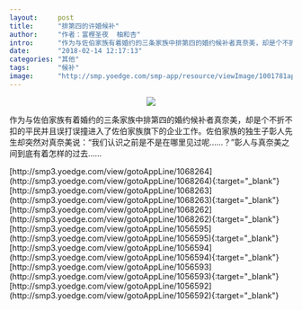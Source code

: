 ```yaml
---
layout:     post
title:      "排第四的许婚候补"
author:     "作者：富樫圣夜  柚和杏"
intro:      "作为与佐伯家族有着婚约的三条家族中排第四的婚约候补者真奈美，却是个不折不扣的平民并且误打误撞进入了佐伯家族旗下的企业工作。佐伯家族的独生子彰人先生却突然对真奈美说：“我们认识之前是不是在哪里见过呢……？”彰人与真奈美之间到底有着怎样的过去……"
date:       "2018-02-14 12:17:13"
categories: "其他"
tags:       "候补"
image:      "http://smp.yoedge.com/smp-app/resource/viewImage/1001781appline.png"
---
```

<div style="text-align: center">
<p><img src="http://smp.yoedge.com/smp-app/resource/viewImage/1001781appline.png"/></p>
</div>
<p class="post-meta">
<span>作为与佐伯家族有着婚约的三条家族中排第四的婚约候补者真奈美，却是个不折不扣的平民并且误打误撞进入了佐伯家族旗下的企业工作。佐伯家族的独生子彰人先生却突然对真奈美说：“我们认识之前是不是在哪里见过呢……？”彰人与真奈美之间到底有着怎样的过去……</span>
</p>
[http://smp3.yoedge.com/view/gotoAppLine/1068264](http://smp3.yoedge.com/view/gotoAppLine/1068264){:target="_blank"}
[http://smp3.yoedge.com/view/gotoAppLine/1068263](http://smp3.yoedge.com/view/gotoAppLine/1068263){:target="_blank"}
[http://smp3.yoedge.com/view/gotoAppLine/1068262](http://smp3.yoedge.com/view/gotoAppLine/1068262){:target="_blank"}
[http://smp3.yoedge.com/view/gotoAppLine/1056595](http://smp3.yoedge.com/view/gotoAppLine/1056595){:target="_blank"}
[http://smp3.yoedge.com/view/gotoAppLine/1056594](http://smp3.yoedge.com/view/gotoAppLine/1056594){:target="_blank"}
[http://smp3.yoedge.com/view/gotoAppLine/1056593](http://smp3.yoedge.com/view/gotoAppLine/1056593){:target="_blank"}
[http://smp3.yoedge.com/view/gotoAppLine/1056592](http://smp3.yoedge.com/view/gotoAppLine/1056592){:target="_blank"}


